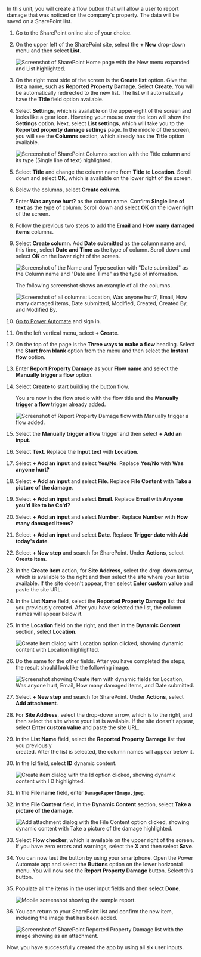 In this unit, you will create a flow button that will allow a user to report damage
that was noticed on the company's property. The data will be saved on a SharePoint
list.

1. Go to the SharePoint online site of your choice.

1. On the upper left of the SharePoint site, select the **+ New** drop-down menu and then select **List**.

    ![Screenshot of SharePoint Home page with the New menu expanded and List highlighted.](../media/sharepoint-new-list.jpg)

1. On the right most side of the screen is the **Create list** option. Give the list a name,
    such as **Reported Property Damage**. Select **Create**. You will be automatically redirected
    to the new list. The list will automatically have the **Title** field option available.

1. Select **Settings**, which is available on the upper-right of the screen
    and looks like a gear icon. Hovering your mouse over the icon will show the
    **Settings** option. Next, select **List settings**, which will take you
    to the **Reported property damage settings** page. In the middle of the
    screen, you will see the **Columns** section, which already has the **Title** option available.

    ![Screenshot of SharePoint Columns section with the Title column and its type (Single line of text) highlighted.](../media/sharepoint-columns-title.jpg)

1. Select **Title** and change the column name from **Title** to
    **Location**. Scroll down and select **OK**, which is available on the
    lower right of the screen.

1. Below the columns, select **Create column**.

1. Enter **Was anyone hurt?** as the column name. Confirm **Single line of
    text** as the type of column. Scroll down and select **OK** on the lower right of the screen.

1. Follow the previous two steps to add the **Email** and **How many damaged items** columns.

1. Select **Create column**. Add **Date submitted** as the column
    name and, this time, select **Date and Time** as the type of column.
    Scroll down and select **OK** on the lower right of the screen.

    ![Screenshot of the Name and Type section with "Date submitted" as the Column name and "Date and Time" as the type of information.](../media/date-submitted-column.jpg)

    The following screenshot shows an example of all the columns.

    ![Screenshot of all columns: Location, Was anyone hurt?, Email, How many damaged items, Date submitted, Modified, Created, Created By, and Modified By.](../media/all-sharepoint-columns.jpg)

1. [Go to Power Automate](https://flow.microsoft.com/?azure-portal=true) and sign in.

1. On the left vertical menu, select **+ Create**.

1. On the top of the page is the **Three ways to make a flow** heading. Select the
    **Start from blank** option from the menu and then select the **Instant flow** option.

1. Enter **Report Property Damage** as your **Flow name** and select the
    **Manually trigger a flow** option.

1. Select **Create** to start building the button flow.

   You are now in the flow studio with the flow title and the **Manually trigger a flow**
   trigger already added.

    ![Screenshot of Report Property Damage flow with Manually trigger a flow added.](../media/report-damage-trigger.jpg)

1. Select the **Manually trigger a flow** trigger and then select **+ Add an input**.

1. Select **Text**. Replace the **Input text** with **Location**.

1. Select **+ Add an input** and select **Yes/No**. Replace **Yes/No** with **Was anyone hurt?**

1. Select **+ Add an input** and select **File**. Replace **File Content** with **Take a picture of the damage**.

1. Select **+ Add an input** and select **Email**. Replace **Email** with
    **Anyone you'd like to be Cc'd?**

1. Select **+ Add an input** and select **Number**. Replace **Number** with **How many damaged items?**

1. Select **+ Add an input** and select **Date**. Replace **Trigger date** with **Add today's date**.

1. Select **+ New step** and search for SharePoint. Under **Actions**, select **Create item**.

1. In the **Create item** action, for **Site Address**, select the
    drop-down arrow, which is available to the right and then select the
    site where your list is available. If the site doesn't appear,
    then select **Enter custom value** and paste the site URL.

1. In the **List Name** field, select the **Reported Property Damage** list that you previously created.
    After you have selected the list, the column names will appear below it.

1. In the **Location** field on the right, and then in the **Dynamic Content** section, select **Location**.

    ![Create item dialog with Location option clicked, showing dynamic content with Location highlighted.](../media/add-location-dynamic-content.jpg)

1. Do the same for the other fields. After you have completed the steps, the result should look like the following image.

    ![Screenshot showing Create item with dynamic fields for Location, Was anyone hurt, Email, How many damaged items, and Date submitted.](../media/all-fields-create-item-action.jpg)

1. Select **+ New step** and search for SharePoint. Under **Actions**,
    select **Add attachment**.

1. For **Site Address**, select the drop-down arrow, which is to the
    right, and then select the site where your list is available. If the site
    doesn't appear, select **Enter custom value** and paste the site URL.

1. In the **List Name** field, select the **Reported Property Damage** list that you previously  
    created. After the list is selected, the column names will appear
    below it.

1. In the **Id** field, select **ID** dynamic content.

    ![Create item dialog with the Id option clicked, showing dynamic content with I D highlighted.](../media/add-id-dynamic-content.jpg)

1. In the **File name** field, enter **```DamageReportImage.jpeg```**.

1. In the **File Content** field, in the **Dynamic Content** section, select
    **Take a picture of the damage**.

    ![Add attachment dialog with the File Content option clicked, showing dynamic content with Take a picture of the damage highlighted.](../media/take-picture-damage.jpg)

1. Select **Flow checker**, which is available on the upper right of the screen. If
    you have zero errors and warnings, select the **X** and then select **Save**.

1. You can now test the button by using your smartphone. Open the Power Automate
    app and select the **Buttons** option on the lower horizontal menu. You
    will now see the **Report Property Damage** button. Select this button.

1. Populate all the items in the user input fields and then select **Done**.

    ![Mobile screenshot showing the sample report.](../media/sample-report-using-mobile-app.jpg)

1. You can return to your SharePoint list and confirm the new item, including the image that has been added.

    ![Screenshot of SharePoint Reported Property Damage list with the image showing as an attachment.](../media/report-image.jpg)

Now, you have successfully created the app by using all six user inputs.
